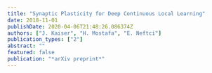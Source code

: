 ```yaml
---
title: "Synaptic Plasticity for Deep Continuous Local Learning"
date: 2018-11-01
publishDate: 2020-04-06T21:48:26.086374Z
authors: ["J. Kaiser", "H. Mostafa", "E. Neftci"]
publication_types: ["2"]
abstract: ""
featured: false
publication: "*arXiv preprint*"
---
```


